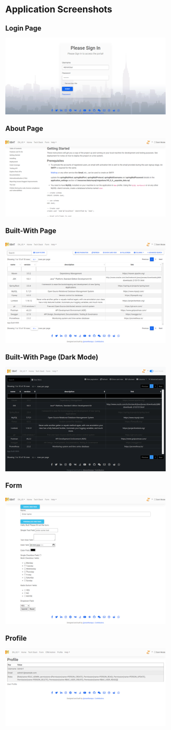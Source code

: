 # Application Screenshots

## Login Page

[![Login](images/app-ui/login.PNG)](images/app-ui/login.PNG)

## About Page

[![About](images/app-ui/about.PNG)](images/app-ui/about.PNG)

## Built-With Page

[![Built With](images/app-ui/tech-stack.png)](images/app-ui/tech-stack.png)

## Built-With Page (Dark Mode)

[![Built With](images/app-ui/tech-stack-dark-mode.png)](images/app-ui/tech-stack-dark-mode.png)

## Form

[![Built With](images/app-ui/form.png)](images/app-ui/form.png)

## Profile

[![Built With](images/app-ui/profile.PNG)](images/app-ui/profile.PNG)